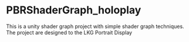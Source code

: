 # PBRShaderGraph_holoplay
This is a unity shader graph project with simple shader graph techniques. The project are designed to the LKG Portrait Display 
